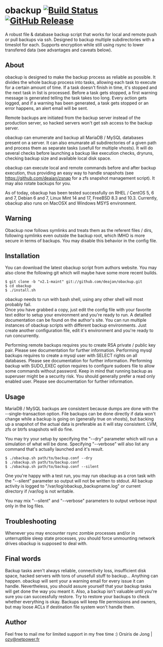 # obackup [![Build Status](https://travis-ci.org/deajan/obackup.svg?branch=master)](https://travis-ci.org/deajan/obackup) [![GitHub Release](https://img.shields.io/github/release/deajan/obackup.svg?label=Latest)](https://github.com/deajan/obackup/releases/latest)

A robust file & database backup script that works for local and remote push or pull backups via ssh.
Designed to backup multiple subdirectories with a timeslot for each.
Supports encryption while still using rsync to lower transfered data (see advantages and caveats below).

## About

obackup is designed to make the backup process as reliable as possible.
It divides the whole backup process into tasks, allowing each task to execute for a certain amount of time.
If a task doesn't finish in time, it's stopped and the next task in list is processed.
Before a task gets stopped, a first warning message is generated telling the task takes too long.
Every action gets logged, and if a warning has been generated, a task gets stopped or an error happens, an alert email will be sent.

Remote backups are initiated from the backup server instead of the production server, so hacked servers won't get ssh access to the backup server.

obackup can enumerate and backup all MariaDB / MySQL databases present on a server.
It can also enumarate all subdirectories of a given path and process them as separate tasks (usefull for multiple vhosts).
It will do several checks before launching a backup like execution checks, dryruns, checking backup size and available local disk space.

obackup can execute local and remote commands before and after backup execution,
thus providing an easy way to handle snapshots (see https://github.com/deajan/zsnap for a zfs snapshot management script).
It may also rotate backups for you.

As of today, obackup has been tested successfully on RHEL / CentOS 5, 6 and 7, Debian 6 and 7, Linux Mint 14 and 17, FreeBSD 8.3 and 10.3.
Currently, obackup also runs on MacOSX and Windows MSYS environment.

## Warning

Obackup now follows symlinks and treats them as the referent files / dirs, following symlinks even outside the backup root, which IMHO is more secure in terms of backups.
You may disable this behavior in the config file.

## Installation

You can download the latest obackup script from authors website.
You may also clone the following git which will maybe have some more recent builds.

    $ git clone -b "v2.1-maint" git://github.com/deajan/obackup.git
    $ cd obackup
    $ ./install.sh

obackup needs to run with bash shell, using any other shell will most probably fail.  
Once you have grabbed a copy, just edit the config file with your favorite text editor to setup your environment and you're ready to run.
A detailled documentation can be found on the author's site.
You can run multiple instances of obackup scripts with different backup environments. Just create another configuration file,
edit it's environment and you're ready to run concurrently.

Performing remote backups requires you to create RSA private / public key pair. Please see documentation for further information.
Performing mysql backups requires to create a mysql user with SELECT rights on all databases. Please see documentation for further information.
Performing backup with SUDO_EXEC option requires to configure sudoers file to allow some commands without password.
Keep in mind that running backup as superuser might be a security risk. You should generally prefer a read only enabled user.
Please see documentation for further information.

## Usage

MariaDB / MySQL backups are consistent because dumps are done with the --single-transaction option.
File backups can be done directly if data won't change while a backup is going on (generally true on vhosts),
but backing up a snapshot of the actual data is preferable as it will stay consistent. LVM, zfs or btrfs snapshots will do fine.

You may try your setup by specifying the "--dry" parameter which will run a simulation of what will be done. Specifying "--verbose" will also list any command
that's actually launched and it's result.

    $ ./obackup.sh path/to/backup.conf --dry
    $ ./obackup.sh path/to/backup.conf
    $ ./obackup.sh path/to/backup.conf --silent
	

One you're happy with a test run, you may run obackup as a cron task with the "--silent" parameter so output will not be written to stdout.
All backup activity is logged to "/var/log/obackup_backupname.log" or current directory if /var/log is not writable.

You may mix "--silent" and "--verbose" parameters to output verbose input only in the log files.

## Troubleshooting

Whenever you may encounter rsync zombie processes and/or in unterruptible sleep state processes, you should force unmounting network drives obackup is supposed to deal with.

## Final words

Backup tasks aren't always reliable, connectivity loss, insufficient disk space, hacked servers with tons of unusefull stuff to backup... Anything can happen.
obackup will sent your a warning email for every issue it can handle.
Nevertheless, you should assure yourself that your backup tasks will get done the way you meant it. Also, a backup isn't valuable until you're sure
you can successfully restore. Try to restore your backups to check whether everything is okay. Backups will keep file permissions and owners,
but may loose ACLs if destination file system won't handle them. 

## Author

Feel free to mail me for limited support in my free time :)
Orsiris de Jong | ozy@netpower.fr

